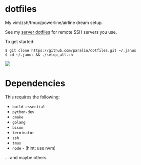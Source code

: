 # dotfiles

My vim/zsh/tmux/powerline/airline dream setup.

See my [server dotfiles](https://github.com/paralin/serverdotfiles) for remote SSH servers you use.

To get started:

```
$ git clone https://github.com/paralin/dotfiles.git ~/.janus
$ cd ~/.janus && ./setup_all.sh
```

![](http://i.imgur.com/fFqTBgR.png)

Dependencies
============

This requires the following:

 - `build-essential`
 - `python-dev`
 - `cmake`
 - `golang`
 - `bison`
 - `terminator`
 - `zsh`
 - `tmux`
 - `node` - (hint: use nvm)

... and maybe others.
